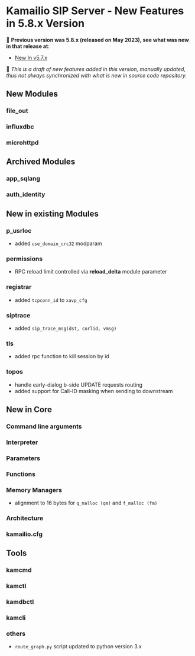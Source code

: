 # Kamailio SIP Server - New Features in 5.8.x Version

📘 **Previous version was 5.8.x (released on May 2023), see
what was new in that release at**:

- [New In v5.7.x](new-in-5.7.x.md)

📘 *This is a draft of new features added in this version,
manually updated, thus not always synchronized with what is new in
source code repository.*

## New Modules

### file_out

### influxdbc

### microhttpd

## Archived Modules

### app_sqlang

### auth_identity

## New in existing Modules

### p_usrloc

- added `use_domain_crc32` modparam

### permissions

- RPC reload limit controlled via **reload_delta** module parameter

### registrar

- added `tcpconn_id` to `xavp_cfg`

### siptrace

- added `sip_trace_msg(dst, corlid, vmsg)`

### tls

- added rpc function to kill session by id

### topos

- handle early-dialog b-side UPDATE requests routing
- added support for Call-ID masking when sending to downstream

## New in Core

### Command line arguments

### Interpreter

### Parameters

### Functions

### Memory Managers

- alignment to 16 bytes for `q_malloc (qm)` and `f_malloc (fm)`

### Architecture

### kamailio.cfg

## Tools

### kamcmd

### kamctl

### kamdbctl

### kamcli

### others

- `route_graph.py` script updated to python version 3.x
